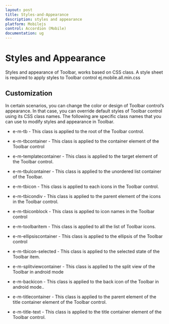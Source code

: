 ```yaml
---
layout: post
title: Styles-and-Appearance
description: styles and appearance
platform: Mobilejs
control: Accordion (Mobile)
documentation: ug
---
```


# Styles and Appearance

Styles and appearance of Toolbar, works based on CSS class. A style sheet is required to apply styles to Toolbar control ej.mobile.all.min.css

## Customization

In certain scenarios, you can change the color or design of Toolbar control’s appearance. In that case, you can override default styles of Toolbar control using its CSS class names. The following are specific class names that you can use to modify styles and appearance in Toolbar.

* e-m-tb - This class is applied to the root of the Toolbar control.

* e-m-tbcontainer - This class is applied to the container element of the Toolbar control

* e-m-templatecontainer - This class is applied to the target element of the Toolbar control.

* e-m-tbulcontainer - This class is applied to the unordered list container of the Toolbar.

* e-m-tbicon - This class is applied to each icons in the Toolbar control.

* e-m-tbicondiv - This class is applied to the parent element of the icons in the Toolbar control.

* e-m-tbiconblock - This class is applied to icon names in the Toolbar control

* e-m-toolbaritem - This class is applied to all the list of Toolbar icons.

* e-m-ellipsiscontainer - This class is applied to the ellipsis of the Toolbar control

* e-m-tbicon-selected - This class is applied to the selected state of the Toolbar item.

* e-m-splitviewcontainer - This class is applied to the split view of the Toolbar in android mode

* e-m-backicon - This class is applied to the back icon of the Toolbar in android mode..

* e-m-titlecontainer - This class is applied to the parent element of the title container element of the Toolbar control.

* e-m-title-text - This class is applied to the title container element of the Toolbar control.

 